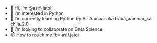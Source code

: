 - 👋 Hi, I’m @asif-jatoi
- 👀 I’m interested in Python
- 🌱 I’m currently learning Python by Sir Aamaar aka baba_aammar_ka chila_2.0
- 💞️ I’m looking to collaborate on Data Science 
- 📫 How to reach me fb= asif.jatoi

<!---
asif-jatoi/asif-jatoi is a ✨ special ✨ repository because its `README.md` (this file) appears on your GitHub profile.
You can click the Preview link to take a look at your changes.
--->
